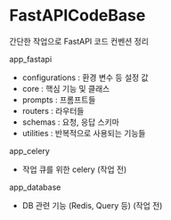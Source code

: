 # FastAPICodeBase

간단한 작업으로 FastAPI 코드 컨벤션 정리

app_fastapi
  - configurations : 환경 변수 등 설정 값
  - core : 핵심 기능 및 클래스
  - prompts : 프롬프트들
  - routers : 라우터들
  - schemas : 요청, 응답 스키마
  - utilities : 반복적으로 사용되는 기능들

app_celery
  - 작업 큐를 위한 celery (작업 전)

app_database
  - DB 관련 기능 (Redis, Query 등) (작업 전)